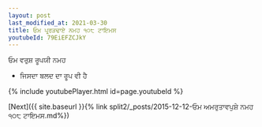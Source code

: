 ```yaml
---
layout: post
last_modified_at: 2021-03-30
title: ਓਮ ਪ੍ਰ੍ਰੜਢਾਏ ਨਮਹ ੧੦੮ ਟਾਇਮਸ
youtubeId: 79EiEFZCJkY
---
```

 
 
 ਓਮ ਵਰੁਸ਼ ਰੂਪਯੀ ਨਮਹ  
 
 -  ਜਿਸਦਾ ਬਲਦ ਦਾ ਰੂਪ ਵੀ ਹੈ 
 
  
 
  
 
 
 
 
 
 


{% include youtubePlayer.html id=page.youtubeId %}
 
[Next]({{ site.baseurl }}{% link  split2/_posts/2015-12-12-ਓਮ ਅਮਰੁਤਾਵਪੁਸ਼ੇ ਨਮਹ ੧੦੮ ਟਾਇਮਸ.md%})
 
